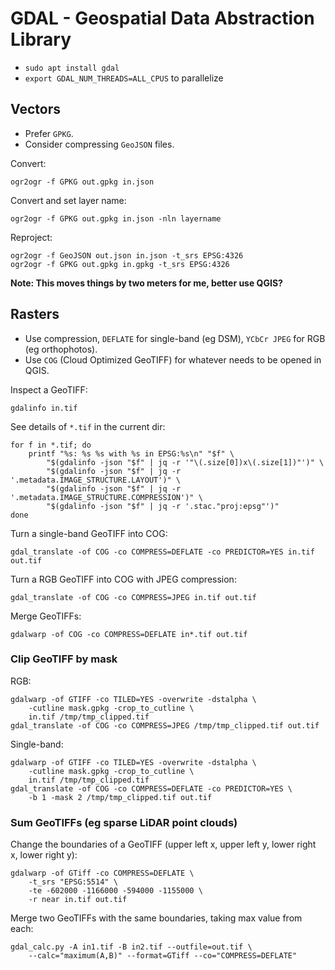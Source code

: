 # GDAL - Geospatial Data Abstraction Library

- `sudo apt install gdal`
- `export GDAL_NUM_THREADS=ALL_CPUS` to parallelize


## Vectors

- Prefer `GPKG`.
- Consider compressing `GeoJSON` files.

Convert:
```
ogr2ogr -f GPKG out.gpkg in.json
```

Convert and set layer name:
```
ogr2ogr -f GPKG out.gpkg in.json -nln layername
```

Reproject:
```
ogr2ogr -f GeoJSON out.json in.json -t_srs EPSG:4326
ogr2ogr -f GPKG out.gpkg in.gpkg -t_srs EPSG:4326
```

**Note: This moves things by two meters for me, better use QGIS?**



## Rasters

- Use compression, `DEFLATE` for single-band (eg DSM), `YCbCr JPEG` for RGB (eg orthophotos).
- Use `COG` (Cloud Optimized GeoTIFF) for whatever needs to be opened in QGIS.

Inspect a GeoTIFF:
```
gdalinfo in.tif
```

See details of `*.tif` in the current dir:
```
for f in *.tif; do           
	printf "%s: %s %s with %s in EPSG:%s\n" "$f" \
		"$(gdalinfo -json "$f" | jq -r '"\(.size[0])x\(.size[1])"')" \
		"$(gdalinfo -json "$f" | jq -r '.metadata.IMAGE_STRUCTURE.LAYOUT')" \
		"$(gdalinfo -json "$f" | jq -r '.metadata.IMAGE_STRUCTURE.COMPRESSION')" \
		"$(gdalinfo -json "$f" | jq -r '.stac."proj:epsg"')"
done
```

Turn a single-band GeoTIFF into COG:
```
gdal_translate -of COG -co COMPRESS=DEFLATE -co PREDICTOR=YES in.tif out.tif
```

Turn a RGB GeoTIFF into COG with JPEG compression:
```
gdal_translate -of COG -co COMPRESS=JPEG in.tif out.tif
```

Merge GeoTIFFs:
```
gdalwarp -of COG -co COMPRESS=DEFLATE in*.tif out.tif
```

### Clip GeoTIFF by mask

RGB:
```
gdalwarp -of GTIFF -co TILED=YES -overwrite -dstalpha \
    -cutline mask.gpkg -crop_to_cutline \
    in.tif /tmp/tmp_clipped.tif
gdal_translate -of COG -co COMPRESS=JPEG /tmp/tmp_clipped.tif out.tif
```

Single-band:
```
gdalwarp -of GTIFF -co TILED=YES -overwrite -dstalpha \
    -cutline mask.gpkg -crop_to_cutline \
    in.tif /tmp/tmp_clipped.tif
gdal_translate -of COG -co COMPRESS=DEFLATE -co PREDICTOR=YES \
	-b 1 -mask 2 /tmp/tmp_clipped.tif out.tif
```

### Sum GeoTIFFs (eg sparse LiDAR point clouds)

Change the boundaries of a GeoTIFF (upper left x, upper left y, lower right x, lower right y):
```
gdalwarp -of GTiff -co COMPRESS=DEFLATE \
	-t_srs "EPSG:5514" \
	-te -602000 -1166000 -594000 -1155000 \
	-r near in.tif out.tif
```

Merge two GeoTIFFs with the same boundaries, taking max value from each:
```
gdal_calc.py -A in1.tif -B in2.tif --outfile=out.tif \
	--calc="maximum(A,B)" --format=GTiff --co="COMPRESS=DEFLATE"
```
